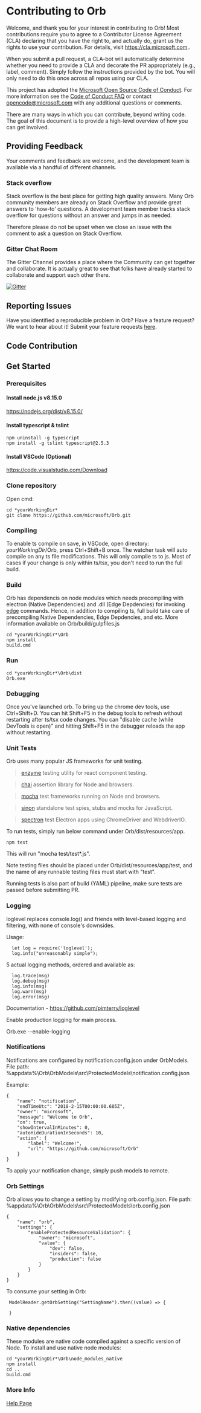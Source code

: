 # Contributing to Orb
Welcome, and thank you for your interest in contributing to Orb! Most contributions require you to agree to a
Contributor License Agreement (CLA) declaring that you have the right to, and actually do, grant us
the rights to use your contribution. For details, visit https://cla.microsoft.com..

When you submit a pull request, a CLA-bot will automatically determine whether you need to provide
a CLA and decorate the PR appropriately (e.g., label, comment). Simply follow the instructions
provided by the bot. You will only need to do this once across all repos using our CLA.

This project has adopted the [Microsoft Open Source Code of Conduct](https://opensource.microsoft.com/codeofconduct/).
For more information see the [Code of Conduct FAQ](https://opensource.microsoft.com/codeofconduct/faq/) or
contact [opencode@microsoft.com](mailto:opencode@microsoft.com) with any additional questions or comments.

There are many ways in which you can contribute, beyond writing code. The goal of this document is to provide a high-level overview of how you can get involved.

## Providing Feedback
Your comments and feedback are welcome, and the development team is available via a handful of different channels.

### Stack overflow
Stack overflow is the best place for getting high quality answers. Many Orb community members are already on Stack Overflow and provide great answers to 'how-to' questions. A development team member tracks stack overflow for questions without an answer and jumps in as needed.

Therefore please do not be upset when we close an issue with the comment to ask a question on Stack Overflow.

### Gitter Chat Room
The Gitter Channel provides a place where the Community can get together and collaborate. It is actually great to see that folks have already started to collaborate and support each other there.

[![Gitter](https://badges.gitter.im/microsoft-orb/community.svg)](https://gitter.im/microsoft-orb/community?utm_source=badge&utm_medium=badge&utm_campaign=pr-badge)

## Reporting Issues

Have you identified a reproducible problem in Orb? Have a feature request? We want to hear about it! Submit your feature requests [here](https://github.com/microsoft/Orb/issues).

## Code Contribution

## Get Started
### Prerequisites

#### Install node.js v8.15.0
https://nodejs.org/dist/v8.15.0/

#### Install typescript & tslint

```
npm uninstall -g typescript
npm install -g tslint typescript@2.5.3
```
#### Install VSCode (Optional)
https://code.visualstudio.com/Download

### Clone repository
Open cmd:
```
cd *yourWorkingDir*
git clone https://github.com/microsoft/Orb.git
```

### Compiling
To enable ts compile on save, in VSCode, open directory: *yourWorkingDir*/Orb, press Ctrl+Shift+B once. The watcher task will auto compile on any ts file modifications. This will only complie ts to js. Most of cases if your change is only within ts/tsx, you don't need to run the full build.   


### Build
Orb has dependencis on node modules which needs precompiling with electron (Native Dependencies) and .dll (Edge Depdencies) for invoking [edge](https://github.com/kexplo/electron-edge) commands. Hence, in addition to compiling ts, full build take care of precompiling Native Dependencies, Edge Depdencies, and etc. More information available on Orb/build/gulpfiles.js

```
cd *yourWorkingDir*\Orb
npm install
build.cmd
```

### Run
```
cd *yourWorkingDir*\Orb\dist
Orb.exe
```

### Debugging
Once you've launched orb. To bring up the chrome dev tools, use Ctrl+Shift+D. You can hit Shift+F5 in the debug tools to refresh without restarting after ts/tsx code changes. You can "disable cache (while DevTools is open)" and hitting Shift+F5 in the debugger reloads the app without restarting.

### Unit Tests
Orb uses many popular JS frameworks for unit testing.

> <a href = "http://airbnb.io/enzyme/" target="_blank">enzyme</a> testing utility for react component testing.

> <a href = "http://chaijs.com/" target="_blank">chai</a> assertion library for Node and browsers.

> <a href = "https://mochajs.org/" target="_blank">mocha</a> test frameworks running on Node and browsers.

> <a href = "https://sinonjs.org/" target="_blank">sinon</a> standalone test spies, stubs and mocks for JavaScript.

> <a href = "https://electron.atom.io/spectron/" target="_blank">spectron</a> test Electron apps using ChromeDriver and WebdriverIO.

To run tests, simply run below command under Orb/dist/resources/app.

```
npm test
```
This will run "mocha test/test*.js".

Note testing files should be placed under Orb/dist/resources/app/test, and the name of any runnable testing files must start with "test".

Running tests is also part of build (YAML) pipeline, make sure tests are passed before submitting PR.


### Logging
loglevel replaces console.log() and friends with level-based logging and filtering, with none of console's downsides.

Usage:
```
  let log = require('loglevel');
  log.info("unreasonably simple");
```

5 actual logging methods, ordered and available as:
```
  log.trace(msg)
  log.debug(msg)
  log.info(msg)
  log.warn(msg)
  log.error(msg)
```
Documentation - https://github.com/pimterry/loglevel

Enable production logging for main process.

Orb.exe --enable-logging


### Notifications
Notifications are configured by notification.config.json under OrbModels.
File path: %appdata%\Orb\OrbModels\src\ProtectedModels\notification.config.json

Example:
```
{
    "name": "notification",
    "endTimeUtc": "2018-2-15T00:00:00.685Z",
    "owner": "microsoft",
    "message": "Welcome to Orb",
    "on": true,
    "showIntervalInMinutes": 0,
    "autoHideDurationInSeconds": 10,
    "action": {
        "label": "Welcome!",
        "url": "https://github.com/microsoft/Orb"
    }
}
```
To apply your notification change, simply push models to remote.

### Orb Settings
Orb allows you to change a setting by modifying orb.config.json.
File path: %appdata%\Orb\OrbModels\src\ProtectedModels\orb.config.json

```
{
    "name": "orb",
    "settings": {
        "enableProtectedResourceValidation": {
            "owner": "microsoft",
            "value": {
                "dev": false,
                "insiders": false,
                "production": false
            }
        }
    }
}
```
To consume your setting in Orb:

```
 ModelReader.getOrbSetting("SettingName").then((value) => {

 }
```

### Native dependencies
These modules are native code compiled against a specific version of Node. To install and use native node modules:

```
cd *yourWorkingDir*\Orb\node_modules_native
npm install
cd ..
build.cmd
```

### More Info
[Help Page](dist/resources/app/documentation/all.md)

